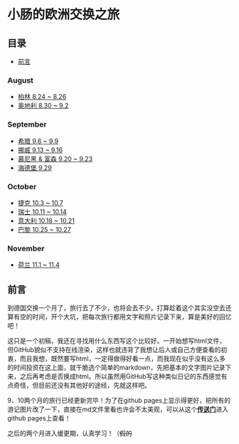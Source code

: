 # 小肠的欧洲交换之旅

## 目录

- [前言](#前言)

### August

- [柏林 8.24 ~ 8.26](1_Berlin.md)
- [奥地利 8.30 ~ 9.2](2_Austria.md)

### September

- [希腊 9.6 ~ 9.9](3_Greece.md)
- [挪威 9.13 ~ 9.16](4_Norway.md)
- [慕尼黑 & 富森 9.20 ~ 9.23](5_Munich.md)
- [海德堡 9.29](6_Heidelberg.md)

### October

- [捷克 10.3 ~ 10.7](7_Czech.md)
- [瑞士 10.11 ~ 10.14](8_Switzerland.md)
- [意大利 10.18 ~ 10.21](9_Italy.md)
- [巴黎 10.25 ~ 10.27](10_Paris.md)

### November

- [荷兰 11.1 ~ 11.4](11_Netherland.md)

## 前言

到德国交换一个月了，旅行去了不少，也将会去不少。打算趁着这个其实没空去还算有空的时间，开个大坑，把每次旅行都用文字和照片记录下来，算是美好的回忆吧！

这只是一个初稿，我还在寻找用什么东西写这个比较好。一开始想写html文件，但GitHub貌似不支持在线渲染，这样也就违背了我想让后人或自己方便查看的初衷，而且我想，既然要写html，一定得做得好看一点，而我现在似乎没有这么多的时间投资在这上面，就干脆选个简单的markdown，先把基本的文字图片记录下来，之后再考虑是否换成html。所以虽然用GitHub写这种类似日记的东西感觉有点奇怪，但目前还没有其他好的途经，先就这样吧。

9、10两个月的旅行已经更新完毕！为了在github pages上显示得更好，把所有的游记图片改了一下，直接在md文件里看也许会不太美观，可以从这个[**传送门**](https://xiaochr.github.io/Travel_Journal/)进入github pages上查看！

之后的两个月进入缓更期，认真学习！（~~假的~~
